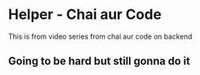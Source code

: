 # Helper - Chai aur Code

This is from video series from chai aur code on backend

## Going to be hard but still gonna do it